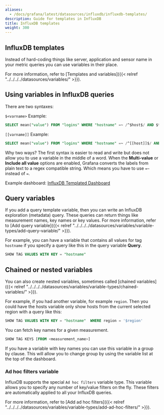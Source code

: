 ```yaml
---
aliases:
  - /docs/grafana/latest/datasources/influxdb/influxdb-templates/
description: Guide for templates in InfluxDB
title: InfluxDB templates
weight: 300
---
```


## InfluxDB templates

Instead of hard-coding things like server, application and sensor name in your metric queries you can use variables in their place.

For more information, refer to [Templates and variables]({{< relref "../../../../datasources/variables/" >}}).

## Using variables in InfluxDB queries

There are two syntaxes:

`$<varname>` Example:

```sql
SELECT mean("value") FROM "logins" WHERE "hostname" =~ /^$host$/ AND $timeFilter GROUP BY time($__interval), "hostname"
```

`[[varname]]` Example:

```sql
SELECT mean("value") FROM "logins" WHERE "hostname" =~ /^[[host]]$/ AND $timeFilter GROUP BY time($__interval), "hostname"
```

Why two ways? The first syntax is easier to read and write but does not allow you to use a variable in the middle of a word. When the **Multi-value** or **Include all value** options are enabled, Grafana converts the labels from plain text to a regex compatible string. Which means you have to use `=~` instead of `=`.

Example dashboard:
[InfluxDB Templated Dashboard](https://play.grafana.org/dashboard/db/influxdb-templated)

## Query variables

If you add a query template variable, then you can write an InfluxDB exploration (metadata) query. These queries can return things like measurement names, key names or key values. For more information, refer to [Add query variable]({{< relref "../../../../datasources/variables/variable-types/add-query-variable/" >}}).

For example, you can have a variable that contains all values for tag `hostname` if you specify a query like this in the query variable **Query**.

```sql
SHOW TAG VALUES WITH KEY = "hostname"
```

## Chained or nested variables

You can also create nested variables, sometimes called [chained variables]({{< relref "../../../../datasources/variables/variable-types/chained-variables/" >}}).

For example, if you had another variable, for example `region`. Then you could have the hosts variable only show hosts from the current selected region with a query like this:

```sql
SHOW TAG VALUES WITH KEY = "hostname"  WHERE region = '$region'
```

You can fetch key names for a given measurement.

```sql
SHOW TAG KEYS [FROM <measurement_name>]
```

If you have a variable with key names you can use this variable in a group by clause. This will allow you to change group by using the variable list at the top of the dashboard.

### Ad hoc filters variable

InfluxDB supports the special `Ad hoc filters` variable type. This variable allows you to specify any number of key/value filters on the fly. These filters are automatically applied to all your InfluxDB queries.

For more information, refer to [Add ad hoc filters]({{< relref "../../../../datasources/variables/variable-types/add-ad-hoc-filters/" >}}).
